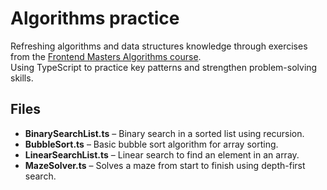 # Algorithms practice

Refreshing algorithms and data structures knowledge through exercises from the [Frontend Masters Algorithms course](https://frontendmasters.com/courses/algorithms/).  
Using TypeScript to practice key patterns and strengthen problem-solving skills.


## Files

-   **BinarySearchList.ts** – Binary search in a sorted list using recursion.
-   **BubbleSort.ts** – Basic bubble sort algorithm for array sorting.
-   **LinearSearchList.ts** – Linear search to find an element in an array.
-   **MazeSolver.ts** – Solves a maze from start to finish using depth-first search.


